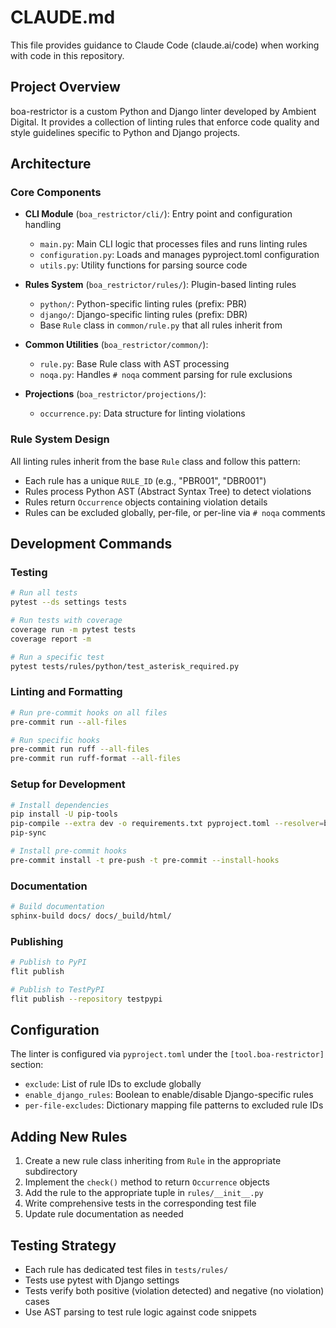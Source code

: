 # CLAUDE.md

This file provides guidance to Claude Code (claude.ai/code) when working with code in this repository.

## Project Overview

boa-restrictor is a custom Python and Django linter developed by Ambient Digital. It provides a collection of linting rules that enforce code quality and style guidelines specific to Python and Django projects.

## Architecture

### Core Components

- **CLI Module** (`boa_restrictor/cli/`): Entry point and configuration handling
  - `main.py`: Main CLI logic that processes files and runs linting rules
  - `configuration.py`: Loads and manages pyproject.toml configuration
  - `utils.py`: Utility functions for parsing source code

- **Rules System** (`boa_restrictor/rules/`): Plugin-based linting rules
  - `python/`: Python-specific linting rules (prefix: PBR)
  - `django/`: Django-specific linting rules (prefix: DBR)
  - Base `Rule` class in `common/rule.py` that all rules inherit from

- **Common Utilities** (`boa_restrictor/common/`):
  - `rule.py`: Base Rule class with AST processing
  - `noqa.py`: Handles `# noqa` comment parsing for rule exclusions

- **Projections** (`boa_restrictor/projections/`):
  - `occurrence.py`: Data structure for linting violations

### Rule System Design

All linting rules inherit from the base `Rule` class and follow this pattern:
- Each rule has a unique `RULE_ID` (e.g., "PBR001", "DBR001")
- Rules process Python AST (Abstract Syntax Tree) to detect violations
- Rules return `Occurrence` objects containing violation details
- Rules can be excluded globally, per-file, or per-line via `# noqa` comments

## Development Commands

### Testing
```bash
# Run all tests
pytest --ds settings tests

# Run tests with coverage
coverage run -m pytest tests
coverage report -m

# Run a specific test
pytest tests/rules/python/test_asterisk_required.py
```

### Linting and Formatting
```bash
# Run pre-commit hooks on all files
pre-commit run --all-files

# Run specific hooks
pre-commit run ruff --all-files
pre-commit run ruff-format --all-files
```

### Setup for Development
```bash
# Install dependencies
pip install -U pip-tools
pip-compile --extra dev -o requirements.txt pyproject.toml --resolver=backtracking
pip-sync

# Install pre-commit hooks
pre-commit install -t pre-push -t pre-commit --install-hooks
```

### Documentation
```bash
# Build documentation
sphinx-build docs/ docs/_build/html/
```

### Publishing
```bash
# Publish to PyPI
flit publish

# Publish to TestPyPI
flit publish --repository testpypi
```

## Configuration

The linter is configured via `pyproject.toml` under the `[tool.boa-restrictor]` section:
- `exclude`: List of rule IDs to exclude globally
- `enable_django_rules`: Boolean to enable/disable Django-specific rules
- `per-file-excludes`: Dictionary mapping file patterns to excluded rule IDs

## Adding New Rules

1. Create a new rule class inheriting from `Rule` in the appropriate subdirectory
2. Implement the `check()` method to return `Occurrence` objects
3. Add the rule to the appropriate tuple in `rules/__init__.py`
4. Write comprehensive tests in the corresponding test file
5. Update rule documentation as needed

## Testing Strategy

- Each rule has dedicated test files in `tests/rules/`
- Tests use pytest with Django settings
- Tests verify both positive (violation detected) and negative (no violation) cases
- Use AST parsing to test rule logic against code snippets
